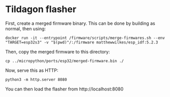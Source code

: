 # Tildagon flasher

First, create a merged firmware binary. This can be done by building as normal, then using:

    docker run -it --entrypoint /firmware/scripts/merge-firmwares.sh --env "TARGET=esp32s3" -v "$(pwd)"/:/firmware matthewwilkes/esp_idf:5.2.3

Then, copy the merged firmware to this directory:

    cp ../micropython/ports/esp32/merged-firmware.bin ./

Now, serve this as HTTP:

    python3 -m http.server 8080

You can then load the flasher from http://localhost:8080
